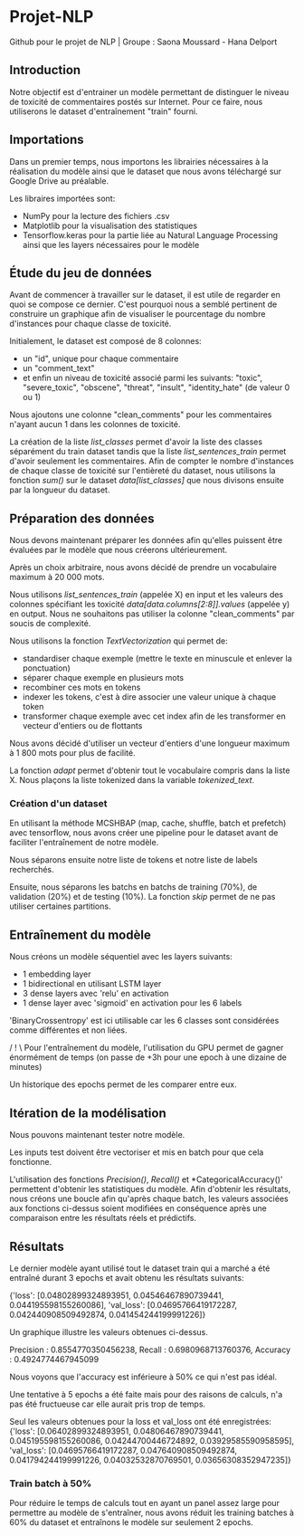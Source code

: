 # Projet-NLP
Github pour le projet de NLP | Groupe : Saona Moussard - Hana Delport

## Introduction

Notre objectif est d'entrainer un modèle permettant de distinguer le niveau de toxicité de commentaires postés sur Internet.
Pour ce faire, nous utiliserons le dataset d'entraînement "train" fourni.

## Importations

Dans un premier temps, nous importons les librairies nécessaires à la réalisation du modèle ainsi que le dataset que nous avons téléchargé sur Google Drive au préalable.

Les libraires importées sont:
- NumPy pour la lecture des fichiers .csv
- Matplotlib pour la visualisation des statistiques
- Tensorflow.keras pour la partie liée au Natural Language Processing ainsi que les layers nécessaires pour le modèle

## Étude du jeu de données

Avant de commencer à travailler sur le dataset, il est utile de regarder en quoi se compose ce dernier.
C'est pourquoi nous a semblé pertinent de construire un graphique afin de visualiser le pourcentage du nombre d'instances pour chaque classe de toxicité.

Initialement, le dataset est composé de 8 colonnes:
- un "id", unique pour chaque commentaire
- un "comment_text"
- et enfin un niveau de toxicité associé parmi les suivants: "toxic", "severe_toxic", "obscene", "threat", "insult", "identity_hate" (de valeur 0 ou 1)

Nous ajoutons une colonne "clean_comments" pour les commentaires n'ayant aucun 1 dans les colonnes de toxicité.

La création de la liste *list_classes* permet d'avoir la liste des classes séparément du train dataset tandis que la liste *list_sentences_train* permet d'avoir seulement les commentaires.
Afin de compter le nombre d'instances de chaque classe de toxicité sur l'entièreté du dataset, nous utilisons la fonction *sum()* sur le dataset *data[list_classes]* que nous divisons ensuite par la longueur du dataset.

## Préparation des données

Nous devons maintenant préparer les données afin qu'elles puissent être évaluées par le modèle que nous créerons ultérieurement.

Après un choix arbitraire, nous avons décidé de prendre un vocabulaire maximum à 20 000 mots.

Nous utilisons *list_sentences_train* (appelée X) en input et les valeurs des colonnes spécifiant les toxicité *data[data.columns[2:8]].values* (appelée y) en output.
Nous ne souhaitons pas utiliser la colonne "clean_comments" par soucis de complexité.

Nous utilisons la fonction *TextVectorization* qui permet de:
- standardiser chaque exemple (mettre le texte en minuscule et enlever la ponctuation)
- séparer chaque exemple en plusieurs mots
- recombiner ces mots en tokens
- indexer les tokens, c'est à dire associer une valeur unique à chaque token
- transformer chaque exemple avec cet index afin de les transformer en vecteur d'entiers ou de flottants

Nous avons décidé d'utiliser un vecteur d'entiers d'une longueur maximum à 1 800 mots pour plus de facilité.

La fonction *adapt* permet d'obtenir tout le vocabulaire compris dans la liste X.
Nous plaçons la liste tokenized dans la variable *tokenized_text*.

### Création d'un dataset

En utilisant la méthode MCSHBAP (map, cache, shuffle, batch et prefetch) avec tensorflow, nous avons créer une pipeline pour le dataset avant de faciliter l'entraînement de notre modèle.

Nous séparons ensuite notre liste de tokens et notre liste de labels recherchés.

Ensuite, nous séparons les batchs en batchs de training (70%), de validation (20%) et de testing (10%).
La fonction *skip* permet de ne pas utiliser certaines partitions.

## Entraînement du modèle

Nous créons un modèle séquentiel avec les layers suivants:
- 1 embedding layer
- 1 bidirectional en utilisant LSTM layer
- 3 dense layers avec 'relu' en activation
- 1 dense layer avec 'sigmoid' en activation pour les 6 labels

'BinaryCrossentropy' est ici utilisable car les 6 classes sont considérées comme différentes et non liées.

/ ! \ Pour l'entraînement du modèle, l'utilisation du GPU permet de gagner énormément de temps (on passe de +3h pour une epoch à une dizaine de minutes)

Un historique des epochs permet de les comparer entre eux.

## Itération de la modélisation

Nous pouvons maintenant tester notre modèle.

Les inputs test doivent être vectoriser et mis en batch pour que cela fonctionne.

L'utilisation des fonctions *Precision()*, *Recall()* et *CategoricalAccuracy()' permettent d'obtenir les statistiques du modèle.
Afin d'obtenir les résultats, nous créons une boucle afin qu'après chaque batch, les valeurs associées aux fonctions ci-dessus soient modifiées en conséquence après une comparaison entre les résultats réels et prédictifs. 

## Résultats

Le dernier modèle ayant utilisé tout le dataset train qui a marché a été entraîné durant 3 epochs et avait obtenu les résultats suivants: 

{'loss': [0.04802899324893951,
  0.04546467890739441,
  0.044195598155260086],
 'val_loss': [0.04695766419172287,
  0.042440908509492874,
  0.041454244199991226]}

Un graphique illustre les valeurs obtenues ci-dessus.

Precision : 0.8554770350456238, Recall : 0.6980968713760376, Accuracy : 0.4924774467945099

Nous voyons que l'accuracy est inférieure à 50% ce qui n'est pas idéal.

Une tentative à 5 epochs a été faite mais pour des raisons de calculs, n'a pas été fructueuse car elle aurait pris trop de temps.

Seul les valeurs obtenues pour la loss et val_loss ont été enregistrées: 
{'loss': [0.06402899324893951,
  0.04806467890739441,
  0.045195598155260086,
  0.04244700446724892,
  0.03929585590958595],
 'val_loss': [0.04695766419172287,
  0.047640908509492874,
  0.041794244199991226,
  0.04032532870769501,
  0.03656308352947235]}

### Train batch à 50%
Pour réduire le temps de calculs tout en ayant un panel assez large pour permettre au modèle de s'entraîner, nous avons réduit les training batches à 60% du dataset et entraînons le modèle sur seulement 2 epochs.
